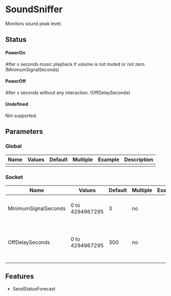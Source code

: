 ﻿# SoundSniffer
Monitors sound peak level.

## Status

#### PowerOn
After x seconds music playback if volume is not muted or not zero. (MinimumSignalSeconds)

#### PowerOff
After x seconds without any interaction. (OffDelaySeconds)

#### Undefined
Not supported.

## Parameters

### Global
| Name | Values | Default | Multiple | Example | Description |
| ------ | ------ | ------ | ------ | ------ | ------ |
| | | | |

### Socket
| Name | Values | Default | Multiple | Example | Description |
| ------ | ------ | ------ | ------ | ------ | ------ |
| MinimumSignalSeconds | 0 to 4294967295 | 3 | no | | Minimum duration music playback. |
| OffDelaySeconds | 0 to 4294967295 | 300 | no | | Period between last interaction and PowerOff. |

## Features
- SendStatusForecast
